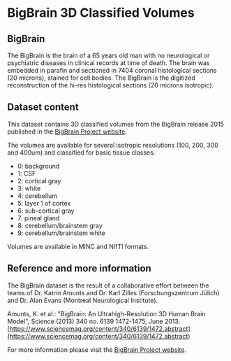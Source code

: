 # BigBrain 3D Classified Volumes

## BigBrain

The BigBrain is the brain of a 65 years old man with no neurological or psychiatric
diseases in clinical records at time of death. The brain was embedded in parafin and
sectioned in 7404 coronal histological sections (20 microns), stained for cell bodies.
The BigBrain is the digitized reconstruction of the hi-res histological sections 
(20 microns isotropic).

## Dataset content

This dataset contains 3D classified volumes from the BigBrain release 2015
published in the [BigBrain Project website](https://bigbrainproject.org).

The volumes are available for several isotropic resolutions (100, 200, 300 and 400um) and classified for basic tissue classes:

- 0: background
- 1: CSF
- 2: cortical gray
- 3: white
- 4: cerebellum
- 5: layer 1 of cortex
- 6: sub-cortical gray
- 7: pineal gland
- 8: cerebellum/brainstem gray
- 9: cerebellum/brainstem white

Volumes are available in MINC and NIfTI formats.

## Reference and more information

The BigBrain dataset is the result of a collaborative effort between the
teams of Dr. Katrin Amunts and Dr. Karl Zilles (Forschungszentrum Jülich)
and Dr. Alan Evans (Montreal Neurological Institute). 

Amunts, K. et al.: "BigBrain: An Ultrahigh-Resolution 3D Human
Brain Model", Science (2013) 340 no. 6139 1472-1475, June 2013.
[https://www.sciencemag.org/content/340/6139/1472.abstract](https://www.sciencemag.org/content/340/6139/1472.abstract)

For more information please visit the [BigBrain Project website](https://bigbrainproject.org).